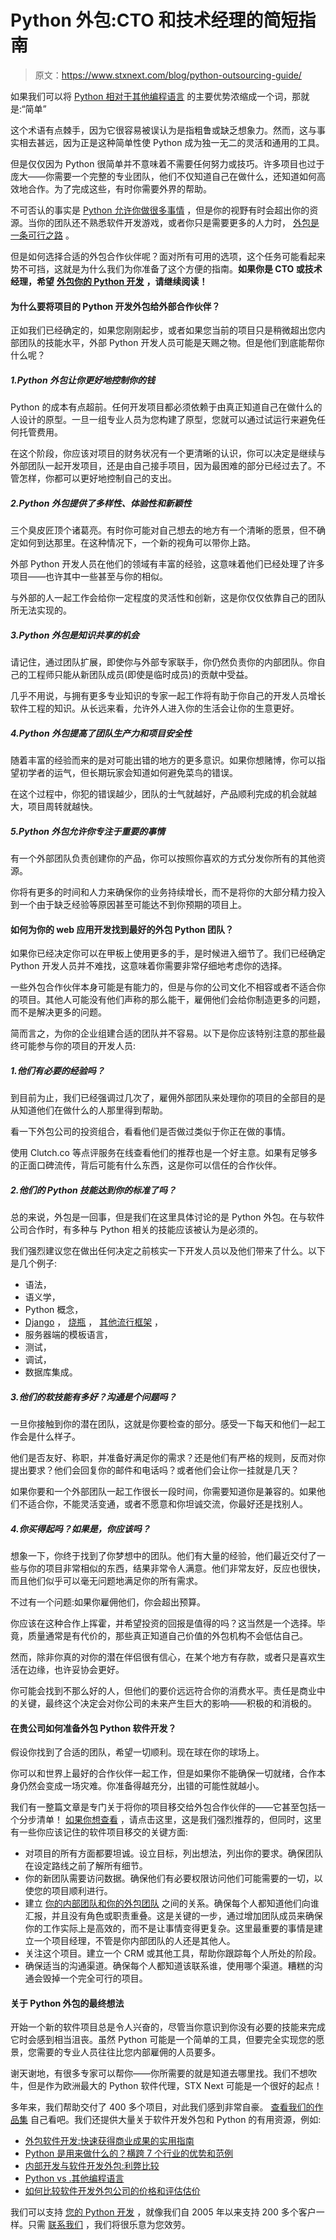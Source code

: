 # Python 外包:CTO 和技术经理的简短指南

> 原文：<https://www.stxnext.com/blog/python-outsourcing-guide/>

 如果我们可以将 [Python 相对于其他编程语言](/python-vs-other-programming-languages/) 的主要优势浓缩成一个词，那就是:“简单”

这个术语有点棘手，因为它很容易被误认为是指粗鲁或缺乏想象力。然而，这与事实相去甚远，因为正是这种简单性使 Python 成为独一无二的灵活和通用的工具。

但是仅仅因为 Python 很简单并不意味着不需要任何努力或技巧。许多项目也过于庞大——你需要一个完整的专业团队，他们不仅知道自己在做什么，还知道如何高效地合作。为了完成这些，有时你需要外界的帮助。

不可否认的事实是 [Python 允许你做很多事情](/what-is-python-used-for/) ，但是你的视野有时会超出你的资源。当你的团队还不熟悉软件开发游戏，或者你只是需要更多的人力时， [外包是一条可行之路](/software-development-outsourcing-guide/) 。

但是如何选择合适的外包合作伙伴呢？面对所有可用的选项，这个任务可能看起来势不可挡，这就是为什么我们为你准备了这个方便的指南。**如果你是 CTO 或技术经理，希望** [**外包你的 Python 开发**](/services/python-development/) **，请继续阅读！** 

#### 为什么要将项目的 Python 开发外包给外部合作伙伴？

正如我们已经确定的，如果您刚刚起步，或者如果您当前的项目只是稍微超出您内部团队的技能水平，外部 Python 开发人员可能是天赐之物。但是他们到底能帮你什么呢？

##### 1.Python 外包让你更好地控制你的钱

Python 的成本有点超前。任何开发项目都必须依赖于由真正知道自己在做什么的人设计的原型。一旦一组专业人员为您构建了原型，您就可以通过试运行来避免任何托管费用。

在这个阶段，你应该对项目的财务状况有一个更清晰的认识，你可以决定是继续与外部团队一起开发项目，还是由[](/blog/moving-development-back-in-house-how-ensure-watertight-software-project-handover-process/)自己接手项目，因为最困难的部分已经过去了。不管怎样，你都可以更好地控制自己的支出。

##### 2.Python 外包提供了多样性、体验性和新颖性

三个臭皮匠顶个诸葛亮。有时你可能对自己想去的地方有一个清晰的愿景，但不确定如何到达那里。在这种情况下，一个新的视角可以带你上路。

外部 Python 开发人员在他们的领域有丰富的经验，这意味着他们已经处理了许多项目——也许其中一些甚至与你的相似。

与外部的人一起工作会给你一定程度的灵活性和创新，这是你仅仅依靠自己的团队所无法实现的。

##### 3.Python 外包是知识共享的机会

请记住，通过团队扩展，即使你与外部专家联手，你仍然负责你的内部团队。你自己的工程师只能从新团队成员(即使是临时成员)的贡献中受益。

几乎不用说，与拥有更多专业知识的专家一起工作将有助于你自己的开发人员增长软件工程的知识。从长远来看，允许外人进入你的生活会让你的生意更好。

##### 4.Python 外包提高了团队生产力和项目安全性

随着丰富的经验而来的是对可能出错的地方的更多意识。如果你想赌博，你可以指望初学者的运气，但长期玩家会知道如何避免菜鸟的错误。

在这个过程中，你犯的错误越少，团队的士气就越好，产品顺利完成的机会就越大，项目周转就越快。

##### 5.Python 外包允许你专注于重要的事情

有一个外部团队负责创建你的产品，你可以按照你喜欢的方式分发你所有的其他资源。

你将有更多的时间和人力来确保你的业务持续增长，而不是将你的大部分精力投入到一个由于缺乏经验等原因甚至可能达不到你预期的项目上。

#### 如何为你的 web 应用开发找到最好的外包 Python 团队？

如果你已经决定你可以在甲板上使用更多的手，是时候进入细节了。我们已经确定 Python 开发人员并不难找，这意味着你需要非常仔细地考虑你的选择。

一些外包合作伙伴本身可能是有能力的，但是与你的公司文化不相容或者不适合你的项目。其他人可能没有他们声称的那么能干，雇佣他们会给你制造更多的问题，而不是解决更多的问题。

简而言之，为你的企业组建合适的团队并不容易。以下是你应该特别注意的那些最终可能参与你的项目的开发人员:

##### 1.他们有必要的经验吗？

到目前为止，我们已经强调过几次了，雇佣外部团队来处理你的项目的全部目的是从知道他们在做什么的人那里得到帮助。

看一下外包公司的投资组合，看看他们是否做过类似于你正在做的事情。

使用 Clutch.co 等点评服务在线查看他们的推荐也是一个好主意。如果有足够多的正面口碑流传，背后可能有什么东西，这是你可以信任的合作伙伴。

##### 2.他们的 Python 技能达到你的标准了吗？

总的来说，外包是一回事，但是我们在这里具体讨论的是 Python 外包。在与软件公司合作时，有多种与 Python 相关的技能应该被认为是必须的。

我们强烈建议您在做出任何决定之前核实一下开发人员以及他们带来了什么。以下是几个例子:

*   语法，
*   语义学，
*   Python 概念，
*   [Django](/services/django-development/) ， [烧瓶](/blog/flask-vs-django-comparison/) ， [其他流行框架](/blog/beginners-introduction-python-frameworks/) ，
*   服务器端的模板语言，
*   测试，
*   调试，
*   数据库集成。

##### 3.他们的软技能有多好？沟通是个问题吗？

一旦你接触到你的潜在团队，这就是你要检查的部分。感受一下每天和他们一起工作会是什么样子。

他们是否友好、称职，并准备好满足你的需求？还是他们有严格的规则，反而对你提出要求？他们会回复你的邮件和电话吗？或者他们会让你一挂就是几天？

如果你要和一个外部团队一起工作很长一段时间，你需要知道你是兼容的。如果他们不适合你，不能灵活变通，或者不愿意和你坦诚交流，你最好还是找别人。

##### 4.你买得起吗？如果是，你应该吗？

想象一下，你终于找到了你梦想中的团队。他们有大量的经验，他们最近交付了一些与你的项目非常相似的东西，结果非常令人满意。他们非常友好，反应也很快，而且他们似乎可以毫无问题地满足你的所有需求。

不过有一个问题:如果你雇佣他们，你会超出预算。

你应该在这种合作上挥霍，并希望投资的回报是值得的吗？这当然是一个选择。毕竟，质量通常是有代价的，那些真正知道自己价值的外包机构不会低估自己。

然而，除非你真的对你的潜在伴侣很有信心，在某个地方有存款，或者只是喜欢生活在边缘，也许妥协会更好。

你可能会找到不那么好的人，但他们的要价远远符合你的消费水平。责任是商业中的关键，最终这个决定会对你公司的未来产生巨大的影响——积极的和消极的。

#### 在贵公司如何准备外包 Python 软件开发？

假设你找到了合适的团队，希望一切顺利。现在球在你的球场上。

你可以和世界上最好的合作伙伴一起工作，但是如果你不能确保一切就绪，合作本身仍然会变成一场灾难。你准备得越充分，出错的可能性就越小。

我们有一整篇文章是专门关于将你的项目移交给外包合作伙伴的——它甚至包括一个分步清单！ [如果你想查看](/blog/project-handover-software-outsourcing-partner/) ，请点击这里，这是我们强烈推荐的，但同时，这里有一些你应该记住的软件项目移交的关键方面:

*   对项目的所有方面都要坦诚。设立目标，列出想法，列出你的要求。确保团队在设定路线之前了解所有细节。
*   你的新团队需要访问数据。确保他们有必要权限访问他们可能需要的一切，以使您的项目顺利进行。
*   建立 [你的内部团队和你的外包团队](/blog/in-house-development-vs-software-development-outsourcing-comparison/) 之间的关系。确保每个人都知道他们向谁汇报，并且没有角色或职责重叠。这是关键的一步，通过增加团队成员来确保你的工作实际上是高效的，而不是让事情变得更复杂。这里最重要的事情是建立一个项目经理，不管是你内部团队的人还是其他人。
*   关注这个项目。建立一个 CRM 或其他工具，帮助你跟踪每个人所处的阶段。
*   确保适当的沟通渠道。确保每个人都知道该联系谁，使用哪个渠道。糟糕的沟通会毁掉一个完全可行的项目。

#### 关于 Python 外包的最终想法

开始一个新的软件项目总是令人兴奋的，尽管当你意识到你没有必要的技能来完成它时会感到相当沮丧。虽然 Python 可能是一个简单的工具，但要完全实现您的愿景，您需要的专业人员往往比您内部雇佣的人员要多。

谢天谢地，有很多专家可以帮你——你所需要的就是知道去哪里找。我们不想吹牛，但是作为欧洲最大的 Python 软件代理[](/)，STX Next 可能是一个很好的起点！

多年来，我们帮助交付了 400 多个项目，对此我们感到非常自豪。 [查看我们的作品集](/portfolio/) 自己看吧。我们还提供大量关于软件开发外包和 Python 的有用资源，例如:

*   [外包软件开发:快速获得商业成果的实用指南](/software-development-outsourcing-guide/)
*   [Python 是用来做什么的？横跨 7 个行业的优势和范例](/what-is-python-used-for/)
*   [内部开发与软件开发外包:利弊比较](/blog/in-house-development-vs-software-development-outsourcing-comparison/)
*   [Python vs .其他编程语言](/python-vs-other-programming-languages/)
*   [如何比较软件开发外包公司的价格和评估估价](/blog/compare-prices-assess-estimations-software-development-outsourcing-companies/)

我们可以支持 [您的 Python 开发](/services/python-development/) ，就像我们自 2005 年以来支持 200 多个客户一样。只需 [联系我们](/hire-us) ，我们将很乐意为您效劳。